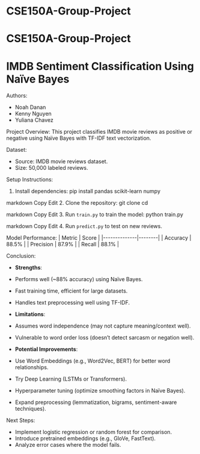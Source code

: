# CSE150A-Group-Project

# CSE150A-Group-Project

IMDB Sentiment Classification Using Naïve Bayes
==============================================

Authors:
- Noah Danan
- Kenny Nguyen
- Yuliana Chavez

Project Overview:
This project classifies IMDB movie reviews as positive or negative using Naïve Bayes with TF-IDF text vectorization.

Dataset:
- Source: IMDB movie reviews dataset.
- Size: 50,000 labeled reviews.

Setup Instructions:
1. Install dependencies:
pip install pandas scikit-learn numpy

markdown
Copy
Edit
2. Clone the repository:
git clone <repo-link> cd <repo-folder>

markdown
Copy
Edit
3. Run `train.py` to train the model:
python train.py

markdown
Copy
Edit
4. Run `predict.py` to test on new reviews.

Model Performance:
| Metric        | Score  |
|--------------|--------|
| Accuracy     | 88.5%  |
| Precision    | 87.9%  |
| Recall       | 88.1%  |

Conclusion:
- **Strengths**:
- Performs well (~88% accuracy) using Naïve Bayes.
- Fast training time, efficient for large datasets.
- Handles text preprocessing well using TF-IDF.

- **Limitations**:
- Assumes word independence (may not capture meaning/context well).
- Vulnerable to word order loss (doesn’t detect sarcasm or negation well).

- **Potential Improvements**:
- Use Word Embeddings (e.g., Word2Vec, BERT) for better word relationships.
- Try Deep Learning (LSTMs or Transformers).
- Hyperparameter tuning (optimize smoothing factors in Naïve Bayes).
- Expand preprocessing (lemmatization, bigrams, sentiment-aware techniques).

Next Steps:
- Implement logistic regression or random forest for comparison.
- Introduce pretrained embeddings (e.g., GloVe, FastText).
- Analyze error cases where the model fails.
